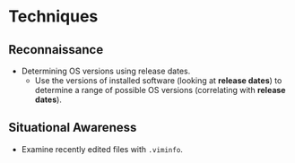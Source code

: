 # Techniques

## Reconnaissance
- Determining OS versions using release dates.
  - Use the versions of installed software (looking at **release dates**) to determine a range of possible OS versions (correlating with **release dates**).

## Situational Awareness
- Examine recently edited files with `.viminfo`.
